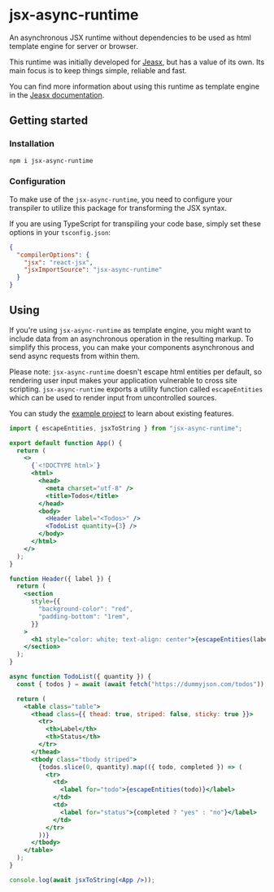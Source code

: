 # jsx-async-runtime

An asynchronous JSX runtime without dependencies to be used as html template engine for server or browser.

This runtime was initially developed for [Jeasx](https://www.jeasx.dev), but has a value of its own. Its main focus is to keep things simple, reliable and fast.

You can find more information about using this runtime as template engine in the [Jeasx documentation](https://www.jeasx.dev/jsx).

## Getting started

### Installation

```bash
npm i jsx-async-runtime
```

### Configuration

To make use of the `jsx-async-runtime`, you need to configure your transpiler to utilize this package for transforming the JSX syntax.

If you are using TypeScript for transpiling your code base, simply set these options in your `tsconfig.json`:

```json
{
  "compilerOptions": {
    "jsx": "react-jsx",
    "jsxImportSource": "jsx-async-runtime"
  }
}
```

## Using

If you're using `jsx-async-runtime` as template engine, you might want to include data from an asynchronous operation in the resulting markup. To simplify this process, you can make your components asynchronous and send async requests from within them.

Please note: `jsx-async-runtime` doesn't escape html entities per default, so rendering user input makes your application vulnerable to cross site scripting. `jsx-async-runtime` exports a utility function called `escapeEntities` which can be used to render input from uncontrolled sources.

You can study the [example project](https://github.com/jeasx/jsx-async-runtime/tree/main/example) to learn about existing features.

```jsx
import { escapeEntities, jsxToString } from "jsx-async-runtime";

export default function App() {
  return (
    <>
      {`<!DOCTYPE html>`}
      <html>
        <head>
          <meta charset="utf-8" />
          <title>Todos</title>
        </head>
        <body>
          <Header label="<Todos>" />
          <TodoList quantity={3} />
        </body>
      </html>
    </>
  );
}

function Header({ label }) {
  return (
    <section
      style={{
        "background-color": "red",
        "padding-bottom": "1rem",
      }}
    >
      <h1 style="color: white; text-align: center">{escapeEntities(label)}</h1>
    </section>
  );
}

async function TodoList({ quantity }) {
  const { todos } = await (await fetch("https://dummyjson.com/todos")).json();

  return (
    <table class="table">
      <thead class={{ thead: true, striped: false, sticky: true }}>
        <tr>
          <th>Label</th>
          <th>Status</th>
        </tr>
      </thead>
      <tbody class="tbody striped">
        {todos.slice(0, quantity).map(({ todo, completed }) => (
          <tr>
            <td>
              <label for="todo">{escapeEntities(todo)}</label>
            </td>
            <td>
              <label for="status">{completed ? "yes" : "no"}</label>
            </td>
          </tr>
        ))}
      </tbody>
    </table>
  );
}

console.log(await jsxToString(<App />));
```
